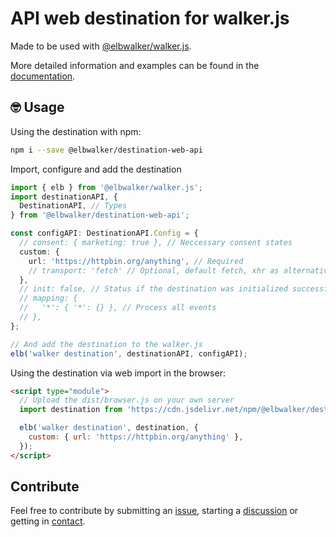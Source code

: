 # API web destination for walker.js

Made to be used with [@elbwalker/walker.js](https://github.com/elbwalker/walker.js).

More detailed information and examples can be found in the [documentation](https://docs.elbwalker.com/).

## 🤓 Usage

Using the destination with npm:

```sh
npm i --save @elbwalker/destination-web-api
```

Import, configure and add the destination

```ts
import { elb } from '@elbwalker/walker.js';
import destinationAPI, {
  DestinationAPI, // Types
} from '@elbwalker/destination-web-api';

const configAPI: DestinationAPI.Config = {
  // consent: { marketing: true }, // Neccessary consent states
  custom: {
    url: 'https://httpbin.org/anything', // Required
    // transport: 'fetch' // Optional, default fetch, xhr as alternative
  },
  // init: false, // Status if the destination was initialized successfully or should be skipped
  // mapping: {
  //   '*': { '*': {} }, // Process all events
  // },
};

// And add the destination to the walker.js
elb('walker destination', destinationAPI, configAPI);
```

Using the destination via web import in the browser:

```html
<script type="module">
  // Upload the dist/browser.js on your own server
  import destination from 'https://cdn.jsdelivr.net/npm/@elbwalker/destination-web-api/dist/browser.js';

  elb('walker destination', destination, {
    custom: { url: 'https://httpbin.org/anything' },
  });
</script>
```

## Contribute

Feel free to contribute by submitting an [issue](https://github.com/elbwalker/walker.js/issues), starting a [discussion](https://github.com/elbwalker/walker.js/discussions) or getting in [contact](https://calendly.com/elb-alexander/30min).

